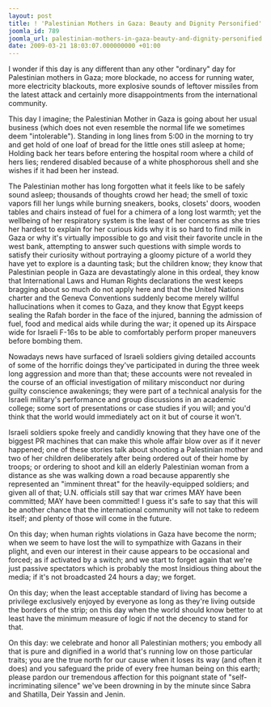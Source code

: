 ```yaml
---
layout: post
title: ! 'Palestinian Mothers in Gaza: Beauty and Dignity Personified'
joomla_id: 789
joomla_url: palestinian-mothers-in-gaza-beauty-and-dignity-personified
date: 2009-03-21 18:03:07.000000000 +01:00
---
```

<p>I wonder if this day is any different than any other "ordinary" day for Palestinian mothers in Gaza; more blockade, no access for running water, more electricity blackouts, more explosive sounds of leftover missiles from the latest attack and certainly more disappointments from the international community.</p>

<p>This day I imagine; the Palestinian Mother in Gaza is going about her usual business (which does not even resemble the normal life we sometimes deem "intolerable"). Standing in long lines from 5:00 in the morning to try and get hold of one loaf of bread for the little ones still asleep at home; Holding back her tears before entering the hospital room where a child of hers lies; rendered disabled because of a white phosphorous shell and she wishes if it had been her instead.</p>
<p>The Palestinian mother has long forgotten what it feels like to be safely sound asleep; thousands of thoughts crowd her head; the smell of toxic vapors fill her lungs while burning sneakers, books, closets' doors, wooden tables and chairs instead of fuel for a chimera of a long lost warmth; yet the wellbeing of her respiratory system is the least of her concerns as she tries her hardest to explain for her curious kids why it is so hard to find milk in Gaza or why it's virtually impossible to go and visit their favorite uncle in the west bank, attempting to answer such questions with simple words to satisfy their curiosity without portraying a gloomy picture of a world they have yet to explore is a daunting task; but the children know; they know that Palestinian people in Gaza are devastatingly alone in this ordeal, they know that International Laws and Human Rights declarations the west keeps bragging about so much do not apply here and that the United Nations charter and the Geneva Conventions suddenly become merely willful hallucinations when it comes to Gaza, and they know that Egypt keeps sealing the Rafah border in the face of the injured, banning the admission of fuel, food and medical aids while during the war; it opened up its Airspace wide for Israeli F-16s to be able to comfortably perform proper maneuvers before bombing them.</p>
<p>Nowadays news have surfaced of Israeli soldiers giving detailed accounts of some of the horrific doings they've participated in during the three week long aggression and more than that; these accounts were not revealed in the course of an official investigation of military misconduct nor during guilty conscience awakenings; they were part of a technical analysis for the Israeli military's performance and group discussions in an academic college; some sort of presentations or case studies if you will; and you'd think that the world would immediately act on it but of course it won't.</p>
<p>Israeli soldiers spoke freely and candidly knowing that they have one of the biggest PR machines that can make this whole affair blow over as if it never happened; one of these stories talk about shooting a Palestinian mother and two of her children deliberately after being ordered out of their home by troops; or ordering to shoot and kill an elderly Palestinian woman from a distance as she was walking down a road because apparently she represented an "imminent threat" for the heavily-equipped soldiers; and given all of that; U.N. officials still say that war crimes MAY have been committed; MAY have been committed! I guess it's safe to say that this will be another chance that the international community will not take to redeem itself; and plenty of those will come in the future.</p>
<p>On this day; when human rights violations in Gaza have become the norm; when we seem to have lost the will to sympathize with Gazans in their plight, and even our interest in their cause appears to be occasional and forced; as if activated by a switch; and we start to forget again that we're just passive spectators which is probably the most Insidious thing about the media; if it's not broadcasted 24 hours a day; we forget.</p>
<p>On this day; when the least acceptable standard of living has become a privilege exclusively enjoyed by everyone as long as they're living outside the borders of the strip; on this day when the world should know better to at least have the minimum measure of logic if not the decency to stand for that.</p>
<p>On this day: we celebrate and honor all Palestinian mothers; you embody all that is pure and dignified in a world that's running low on those particular traits; you are the true north for our cause when it loses its way (and often it does) and you safeguard the pride of every free human being on this earth; please pardon our tremendous affection for this poignant state of "self-incriminating silence" we've been drowning in by the minute since Sabra and Shatilla, Deir Yassin and Jenin. </p>
